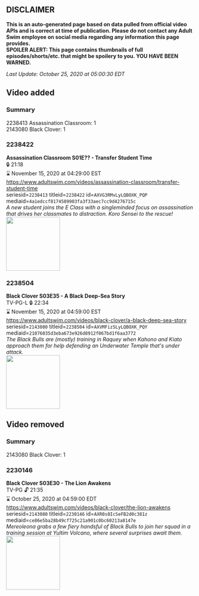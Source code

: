 ## DISCLAIMER
**This is an auto-generated page based on data pulled from official video APIs and is correct at time of publication. Please do not contact any Adult Swim employee on social media regarding any information this page provides.**  
**SPOILER ALERT: This page contains thumbnails of full episodes/shorts/etc. that might be spoilery to you. YOU HAVE BEEN WARNED.**  

_Last Update: October 25, 2020 at 05:00:30 EDT_
## Video added
### Summary
2238413 Assassination Classroom: 1  
2143080 Black Clover: 1  
### 2238422
**Assassination Classroom S01E?? - Transfer Student Time**  
 🔒 21:18  
⌛ November 15, 2020 at 04:29:00 EST  
https://www.adultswim.com/videos/assassination-classroom/transfer-student-time  
seriesid=`2238413` titleid=`2238422` id=`AXVG3RMvLyLQBOXK_PQP` mediaid=`4a1edccf8174589903fa3f33aec7cc9d4276715c`  
_A new student joins the E Class with a singleminded focus on assassination that drives her classmates to distraction. Koro Sensei to the rescue!_  
<a href="https://media.cdn.adultswim.com/uploads/20201020/thumbnails/2_2010201234521-AssasinationClass_109.jpg"><img src="https://media.cdn.adultswim.com/uploads/20201020/thumbnails/2_2010201234521-AssasinationClass_109.jpg" height="144px" /></a>
### 2238504
**Black Clover S03E35 - A Black Deep-Sea Story**  
TV-PG-L 🔒 22:34  
⌛ November 15, 2020 at 04:59:00 EST  
https://www.adultswim.com/videos/black-clover/a-black-deep-sea-story  
seriesid=`2143080` titleid=`2238504` id=`AXVMFizSLyLQBOXK_PQY` mediaid=`21076035d3eba673e926d8912f067bd1f6aa3772`  
_The Black Bulls are (mostly) training in Raquey when Kahono and Kiato approach them for help defending an Underwater Temple that's under attack._  
<a href="https://media.cdn.adultswim.com/uploads/20201021/thumbnails/2_201021125524-BlackClover_136.jpg"><img src="https://media.cdn.adultswim.com/uploads/20201021/thumbnails/2_201021125524-BlackClover_136.jpg" height="144px" /></a>
## Video removed
### Summary
2143080 Black Clover: 1  
### 2230146
**Black Clover S03E30 - The Lion Awakens**  
TV-PG 🔓 21:35  
⌛ October 25, 2020 at 04:59:00 EDT  
https://www.adultswim.com/videos/black-clover/the-lion-awakens  
seriesid=`2143080` titleid=`2230146` id=`AXR0s8IcSeFB2d0c381z` mediaid=`ce86e5ba28b49cf725c21a901c0bc60213a8147e`  
_Mereoleona grabs a few fiery handsful of Black Bulls to join her squad in a training session at Yultim Volcano, where several surprises await them._  
<a href="https://media.cdn.adultswim.com/uploads/20200917/thumbnails/2_209171446556-BlackClover_132.jpg"><img src="https://media.cdn.adultswim.com/uploads/20200917/thumbnails/2_209171446556-BlackClover_132.jpg" height="144px" /></a>
